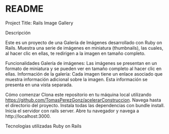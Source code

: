 # README

Project Title: Rails Image Gallery

Descripción

Este es un proyecto de una Galería de Imágenes desarrollado con Ruby on Rails. Muestra una serie de imágenes en miniatura (thumbnails), las cuales, al hacer clic en ellas, te redirigen a la imagen en tamaño completo.

Funcionalidades
Galería de imágenes: Las imágenes se presentan en un formato de miniatura y se pueden ver en tamaño completo al hacer clic en ellas.
Información de la galería: Cada imagen tiene un enlace asociado que muestra información adicional sobre la imagen. Esta información se presenta en una vista separada.

Cómo comenzar
Clona este repositorio en tu máquina local utilizando https://github.com/TomasPerezGonz/acelerarConstruccion.
Navega hasta el directorio del proyecto.
Instala todas las dependencias con bundle install.
Inicia el servidor con rails server.
Abre tu navegador y navega a http://localhost:3000.

Tecnologías utilizadas
Ruby on Rails
